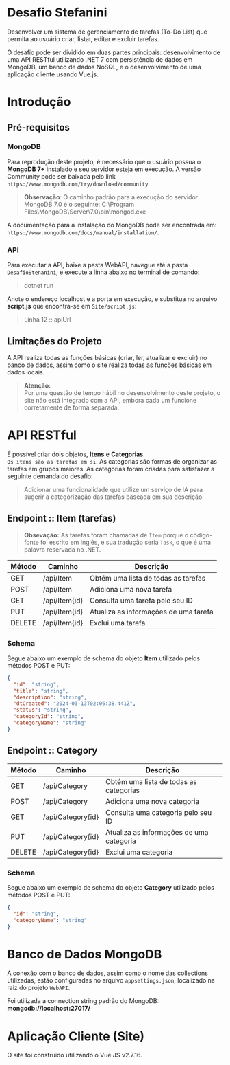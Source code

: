 # Desafio Stefanini


Desenvolver um sistema de gerenciamento de tarefas (To-Do List) que permita ao usuário criar, listar, editar e excluir tarefas.

O desafio pode ser dividido em duas partes principais: desenvolvimento de uma API RESTful utilizando .NET 7 com persistência de dados em MongoDB, um banco de dados NoSQL, e o desenvolvimento de uma aplicação cliente usando Vue.js.


# Introdução


## Pré-requisitos


### MongoDB


Para reprodução deste projeto, é necessário que o usuário possua o  **MongoDB 7+** instalado e seu servidor esteja em execução. A versão Community pode ser baixada pelo link `https://www.mongodb.com/try/download/community`.

>**Observação**: O caminho padrão para a execução do servidor MongoDB 7.0 é o seguinte: C:\Program Files\MongoDB\Server\7.0\bin\mongod.exe

A documentação para a instalação do MongoDB pode ser encontrada em: `https://www.mongodb.com/docs/manual/installation/`.


### API


Para executar a API, baixe a pasta WebAPI, navegue até a pasta `DesafioStenanini`, e execute a linha abaixo no terminal de comando:

>dotnet run

Anote o endereço localhost e a porta em execução, e substitua no arquivo **script.js** que encontra-se em `Site/script.js`:
>Linha 12 :: apiUrl


## Limitações do Projeto


A API realiza todas as funções básicas (criar, ler, atualizar e excluir) no banco de dados, assim como o site realiza todas as funções básicas em dados locais.

> **Atenção:**<br>
Por uma questão de tempo hábil no desenvolvimento deste projeto, o site não está integrado com a API, embora cada um funcione corretamente de forma separada.


# API RESTful


É possível criar dois objetos, **Itens** e **Categorias**.<br>
`Os itens são as tarefas em si`. As categorias são formas de organizar as tarefas em grupos maiores. As categorias foram criadas para satisfazer a seguinte demanda do desafio:

> Adicionar uma funcionalidade que utilize um serviço de IA para sugerir a categorização das tarefas baseada em sua descrição.


## Endpoint :: Item (tarefas)


> **Obsevação:** As tarefas foram chamadas de `Item` porque o código-fonte foi escrito em inglês, e sua tradução seria `Task`, o que é uma palavra reservada no .NET.

| Método | Caminho        | Descrição
|--------|----------------|----------
| GET    | /api/Item      | Obtém uma lista de todas as tarefas
| POST   | /api/Item      | Adiciona uma nova tarefa
| GET    | /api/Item{id}  | Consulta uma tarefa pelo seu ID
| PUT    | /api/Item{id}  | Atualiza as informações de uma tarefa
| DELETE | /api/Item{id}  | Exclui uma tarefa


### Schema


Segue abaixo um exemplo de schema do objeto **Item** utilizado pelos métodos POST e PUT:
```json
{
  "id": "string",
  "title": "string",
  "description": "string",
  "dtCreated": "2024-03-13T02:06:38.441Z",
  "status": "string",
  "categoryId": "string",
  "categoryName": "string"
}
```


## Endpoint :: Category

| Método | Caminho           | Descrição
|--------|-------------------|----------
| GET    | /api/Category     | Obtém uma lista de todas as categorias
| POST   | /api/Category     | Adiciona uma nova categoria
| GET    | /api/Category{id} | Consulta uma categoria pelo seu ID
| PUT    | /api/Category{id} | Atualiza as informações de uma categoria
| DELETE | /api/Category{id} | Exclui uma categoria


### Schema


Segue abaixo um exemplo de schema do objeto **Category** utilizado pelos métodos POST e PUT:
```json
{
  "id": "string",
  "categoryName": "string"
}
```


# Banco de Dados MongoDB


A conexão com o banco de dados, assim como o nome das collections utilizadas, estão configuradas no arquivo `appsettings.json`, localizado na raiz do projeto `WebAPI`.

Foi utilizada a connection string padrão do MongoDB: **mongodb://localhost:27017/**


# Aplicação Cliente (Site)


O site foi construído utilizando o Vue JS v2.7.16.